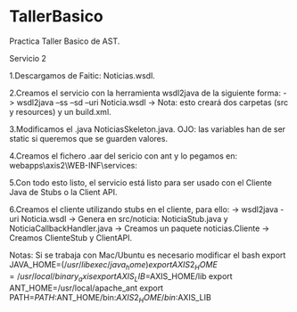 # TallerBasico
Practica Taller Basico de AST.

Servicio 2


1.Descargamos de Faitic: Noticias.wsdl.

2.Creamos el servicio con la herramienta wsdl2java de la siguiente forma:
    -> wsdl2java –ss –sd –uri Noticia.wsdl
    -> Nota: esto creará dos carpetas (src y resources) y un build.xml.

3.Modificamos el .java NoticiasSkeleton.java. OJO: las variables han de ser static si queremos que se guarden valores.

4.Creamos el fichero .aar del sericio con ant y lo pegamos en: webapps\axis2\WEB-INF\services:

5.Con todo esto listo, el servicio está listo para ser usado con el Cliente Java de Stubs o la Client API.

6.Creamos el cliente utilizando stubs en el cliente, para ello:
    -> wsdl2java -uri Noticia.wsdl
    -> Genera en src/noticia: NoticiaStub.java y NoticiaCallbackHandler.java
    -> Creamos un paquete noticias.Cliente
    -> Creamos ClienteStub y ClientAPI.

Notas:
Si se trabaja con Mac/Ubuntu es necesario modificar el bash
export JAVA_HOME=$(/usr/libexec/java_home)
export AXIS2_HOME=/usr/local/binary_axis
export AXIS_LIB=$AXIS_HOME/lib
export ANT_HOME=/usr/local/apache_ant
export PATH=$PATH:$ANT_HOME/bin:$AXIS2_HOME/bin:$AXIS_LIB
